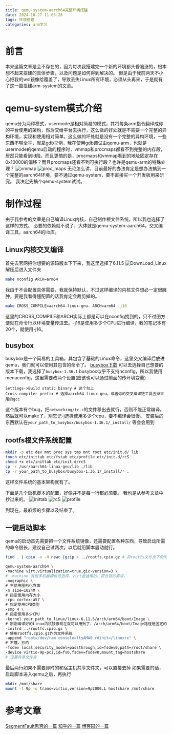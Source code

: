 ```yaml
---
title: qemu-system-aarch64完整环境搭建
date: 2024-10-27 11:03:28
tags: 环境搭建
categories: arm学习
---
```

# 前言
本来这篇文章是会不存在的，因为每次我搭建完一个新的环境都头昏脑涨的，根本想不起来搭建的具体步骤，以及问题是如何得到解决的。
但是由于我前两天不小心把我的wsl镜像给覆盖了，导致丢失Linux所有环境，必须从头再来，于是就有了这一篇搭建arm-system的文章。

# qemu-system模式介绍
qemu分为两种模式，usermode是相对简易的模式，其将每条arm指令翻译成你的平台使用的架构，然后交给平台去执行，这么做的好处就是不需要一个完整的异构环境，实现和使用相对简单。这么做的坏处就是没有一个完整的异构环境，一些东西不够全乎，就拿gdb举例，我在使用gdb调试由qemu-arm，也就是usermode的qemu启动的程序时，vmmap和procmaps都看不到完整的内存段，居然只能看到ld段。而且更搞的是，procmaps和vmmap看到的地址固定存在0x10000的偏移？而且procmaps还看不到可执行段？也许是qemu-arm的特殊处理？
![vmmap](vmmap.png)
![proc_maps](proc_maps.png)
无论怎么讲，目前最好的办法肯定是想办法搞到一个完整的aarch64环境，要不通过qemu-system，要不直接买一个开发板用来研究。
我决定先搞个qemu-system试试。

# 制作过程
由于我参考的文章是自己编译Linux内核，自己制作根文件系统，所以我也选择了这样的方式。
必要的依赖就不说了，大体就是qemu-system-aarch64，交叉编译工具，aarch64的lib库。
## Linux内核交叉编译
首先去官网把你想要的源码版本下下来，我这里选择了6.11.5
![DownLoad_Linux](DownLoad_Linux.png)
解压后进入文件夹
```bash
make nconfig ARCH=arm64
```
我由于不会配置具体需要，我就保持默认，不过这样编译的内核文件想必一定很臃肿，要是我看得懂配置的话我肯定会裁剪掉的。
```bash
make CROSS_COMPILE=aarch64-linux-gnu- ARCH=arm64 -j16
```
这里的CROSS_COMPILE和ARCH实际上都是可以在nconfig找到的，只不过图方便就在命令行以环境变量传进去。-j16是使用多少个CPU进行编译，我的笔记本有20个，就使用-j16。

## busybox
busybox是一个简易的工具箱，其包含了基础的Linux命令，这里交叉编译后放进qemu，我们就可以使用其包含的命令了。
[busybox下载](https://www.busybox.net/downloads)
可以去选择自己想要的版本下载，我选择了`busybox-1.36.1`
busybox似乎不支持nconfig，所以我使用menuconfig，这里需要改两个设置(应该也可以通过前面的传环境变量)
```menuconfig
Settings->Build static binary # 这个勾上
Cross compiler prefix # 选择aarch64-linux-gnu，或者你的交叉编译链工具去掉末尾的gcc
```
这个版本有个bug，把`networking/tc.c`的文件移出去就行，否则不能正常编译。
然后就可以make了，别忘记-j选择使用多少个cpu，要不编译会很慢。
安装后的东西默认在`your_path_to_busybox/busybox-1.36.1/_install/`
等会会用到

## rootfs根文件系统配置
```bash
mkdir -p etc dev mnt proc sys tmp mnt root etc/init.d/ lib
touch etc/inittab etc/fstab etc/profile etc/init.d/rcS
chmod +x etc/inittab etc/init.d/rcS
cp -r /usr/aarch64-linux-gnu/lib ./lib
cp -r your_path_to_busybox/busybox-1.36.1/_install/* .
```
这样文件系统的基本架构就有了。

下面是几个启机脚本的配置，好像并不是每一行都必须要。
我也是从参考文章中抄过来的。
![inittab](inittab.png)
![rcS](rcS.png)
![profile](profile.png)

到现在，最麻烦的步骤以及结束了。
## 一键启动脚本
qemu的启动首先需要把一个文件系统镜像，还需要配置各种东西，导致启动所需的命令很长，建议自己试两次，以后就用脚本启动就行。
```bash
find . | cpio -o -H newc |gzip > ../rootfs.cpio.gz # 将rootfs文件夹下的所有东西打包成.gz，作为qemu启动所使用的文件系统。

qemu-system-aarch64 \
-machine virt,virtualization=true,gic-version=3 \ 
# -machine 有很多机器模板可选择，virt是通用的，符合我的需求。
-nographic \
# 不使用图形化界面
-m size=1024M \
# 指定使用内存大小
-cpu cortex-a57 \
# 指定使用CPU类型
-smp 4 \
# 指定使用多少CPU
-kernel your_path_to_linux/linux-6.11.5/arch/arm64/boot/Image \
# 刚刚编译好的Linux内核镜像现在就可以用到了，/arch/arm64/boot/Image路径是固定的，只需要手动设置前面
-initrd ../rootfs.cpio.gz \
# 使用rootfs.cpio.gz作为文件系统
-append "root=/dev/ram console=ttyAMA0 rdinit=/linuxrc" \
# 不懂，抄的
-fsdev local,security_model=passthrough,id=fsdev0,path=/root/share \
-device virtio-9p-pci,id=fs0,fsdev=fsdev0,mount_tag=hostshare
# 设置共享文件夹
```
最后两行如果不需要即时的和宿主机共享文件夹，可以直接去掉
如果需要的话，启动脚本进入qemu之后，再执行
```bash
mkdir /mnt/share
mount -t 9p -o trans=virtio,version=9p2000.L hostshare /mnt/share
```

# 参考文章
[SegmentFault思否的一篇](https://segmentfault.com/a/1190000044621368)
[知乎的一篇](https://zhuanlan.zhihu.com/p/340362172)
[博客园的一篇](https://www.cnblogs.com/alone153/p/15779775.html)